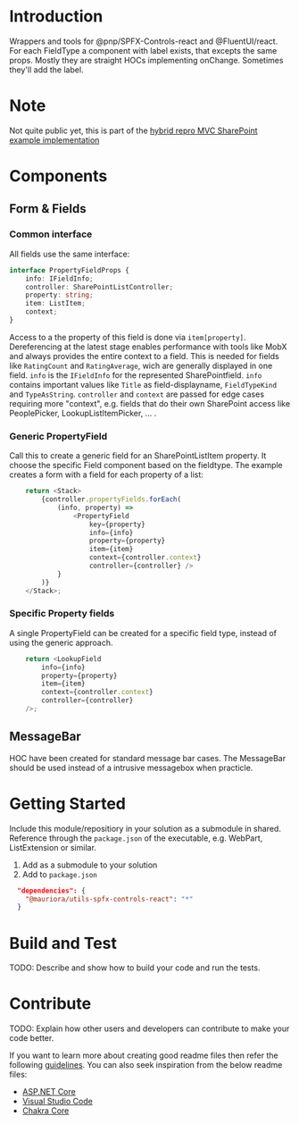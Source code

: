 # Introduction 
Wrappers and tools for @pnp/SPFX-Controls-react and @FluentUI/react. 
For each FieldType a component with label exists, that excepts the same props.
Mostly they are straight HOCs implementing onChange. Sometimes they'll add the label.

# Note
Not quite public yet, this is part of the [hybrid repro MVC SharePoint example implementation](https://github.com/mauriora/reusable-hybrid-repo-mvc-spfx-examples)

# Components
## Form & Fields
### Common interface
All fields use the same interface:
```typescript
interface PropertyFieldProps {
    info: IFieldInfo;
    controller: SharePointListController;
    property: string;
    item: ListItem;
    context;
}
```
Access to a the property of this field is done via `item[property]`. Dereferencing at the latest stage enables performance with tools like MobX and always provides the entire context to a field. This is needed for fields like `RatingCount` and `RatingAverage`, wich are generally displayed in one field.
`info` is the `IFieldInfo` for the represented SharePointfield. `info` contains important values like `Title` as field-displayname, `FieldTypeKind` and `TypeAsString`.
`controller` and `context` are passed for edge cases requiring more "context", e.g. fields that do their own SharePoint access like PeoplePicker, LookupListItemPicker, ... .

### Generic PropertyField
Call this to create a generic field for an SharePointListItem property. It choose the specific Field component based on the fieldtype.
The example creates a form with a field for each property of a list:
```typescript
    return <Stack>
        {controller.propertyFields.forEach(
            (info, property) =>
                <PropertyField 
                    key={property}
                    info={info}
                    property={property}
                    item={item}
                    context={controller.context}
                    controller={controller} />
            }
        )}
    </Stack>;
```

### Specific Property fields
A single PropertyField can be created for a specific field type, instead of using the generic approach.
```typescript
    return <LookupField
        info={info}
        property={property}
        item={item}
        context={controller.context}
        controller={controller}
    />;
```

## MessageBar
HOC have been created for standard message bar cases. The MessageBar should be used instead of a intrusive messagebox when practicle.



# Getting Started
Include this module/repositiory in your solution as a submodule in shared. Reference through the `package.json` of the executable, e.g. WebPart, ListExtension or similar.

1.	Add as a submodule to your solution
2.	Add to `package.json`
```json
  "dependencies": {
    "@mauriora/utils-spfx-controls-react": "*"
  }
```

# Build and Test
TODO: Describe and show how to build your code and run the tests. 

# Contribute
TODO: Explain how other users and developers can contribute to make your code better. 

If you want to learn more about creating good readme files then refer the following [guidelines](https://docs.microsoft.com/en-us/azure/devops/repos/git/create-a-readme?view=azure-devops). You can also seek inspiration from the below readme files:
- [ASP.NET Core](https://github.com/aspnet/Home)
- [Visual Studio Code](https://github.com/Microsoft/vscode)
- [Chakra Core](https://github.com/Microsoft/ChakraCore)
